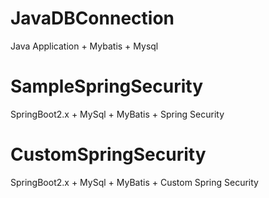 # JavaDBConnection
Java Application + Mybatis + Mysql

# SampleSpringSecurity
SpringBoot2.x + MySql + MyBatis + Spring Security

# CustomSpringSecurity
SpringBoot2.x + MySql + MyBatis + Custom Spring Security

